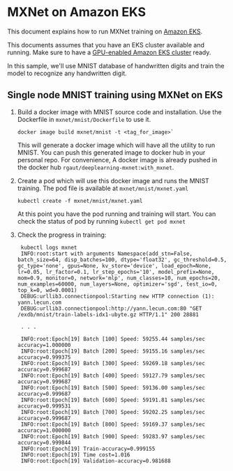 # MXNet on Amazon EKS 

This document explains how to run MXNet training on [Amazon EKS](https://aws.amazon.com/eks/).

This documents assumes that you have an EKS cluster available and running. Make sure to have a [GPU-enabled Amazon EKS cluster](eks-gpu.md) ready.

In this sample, we'll use MNIST database of handwritten digits and train the model to recognize any handwritten digit.

## Single node MNIST training using MXNet on EKS

1. Build a docker image with MNIST source code and installation. Use the Dockerfile in `mxnet/mnist/Dockerfile` to use it.

   ```
   docker image build mxnet/mnist -t <tag_for_image>`
   ```

   This will generate a docker image which will have all the utility to run MNIST. You can push this generated image to docker hub in your personal repo. For convenience, A docker image is already pushed in the docker hub `rgaut/deeplearning-mxnet:with_mxnet`.

2. Create a pod which will use this docker image and runs the MNIST training. The pod file is available at `mxnet/mnist/mxnet.yaml`

   ```
   kubectl create -f mxnet/mnist/mxnet.yaml
   ```

   At this point you have the pod running and training will start. You can check the status of pod by running `kubectl get pod mxnet` 

3. Check the progress in training:

   ```
    kubectl logs mxnet
    INFO:root:start with arguments Namespace(add_stn=False, batch_size=64, disp_batches=100, dtype='float32', gc_threshold=0.5, gc_type='none', gpus=None, kv_store='device', load_epoch=None, lr=0.05, lr_factor=0.1, lr_step_epochs='10', model_prefix=None, mom=0.9, monitor=0, network='mlp', num_classes=10, num_epochs=20, num_examples=60000, num_layers=None, optimizer='sgd', test_io=0, top_k=0, wd=0.0001)
    DEBUG:urllib3.connectionpool:Starting new HTTP connection (1): yann.lecun.com
    DEBUG:urllib3.connectionpool:http://yann.lecun.com:80 "GET /exdb/mnist/train-labels-idx1-ubyte.gz HTTP/1.1" 200 28881

    . . .

    INFO:root:Epoch[19] Batch [100] Speed: 59255.44 samples/sec accuracy=1.000000
    INFO:root:Epoch[19] Batch [200] Speed: 59155.16 samples/sec accuracy=0.999375
    INFO:root:Epoch[19] Batch [300] Speed: 59269.18 samples/sec accuracy=0.999687
    INFO:root:Epoch[19] Batch [400] Speed: 59127.79 samples/sec accuracy=0.999687
    INFO:root:Epoch[19] Batch [500] Speed: 59136.00 samples/sec accuracy=0.999687
    INFO:root:Epoch[19] Batch [600] Speed: 59191.81 samples/sec accuracy=0.999531
    INFO:root:Epoch[19] Batch [700] Speed: 59202.25 samples/sec accuracy=0.999687
    INFO:root:Epoch[19] Batch [800] Speed: 59169.37 samples/sec accuracy=1.000000
    INFO:root:Epoch[19] Batch [900] Speed: 59283.97 samples/sec accuracy=0.999844
    INFO:root:Epoch[19] Train-accuracy=0.999155
    INFO:root:Epoch[19] Time cost=1.016
    INFO:root:Epoch[19] Validation-accuracy=0.981688
   ```
